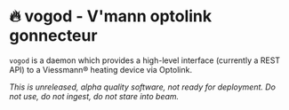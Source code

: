 # :fire: vogod - V'mann optolink gonnecteur

`vogod` is a daemon which provides a high-level interface (currently a REST API) to a Viessmann® heating device via Optolink.

_This is unreleased, alpha quality software, not ready for deployment. Do not use, do not ingest, do not stare into beam._
